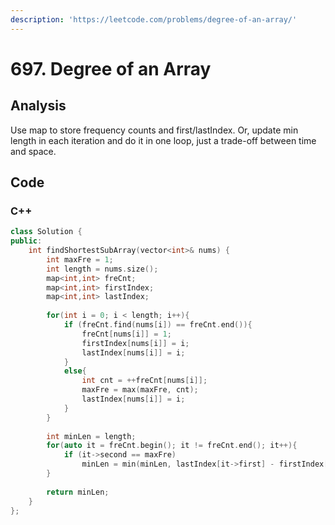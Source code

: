 ```yaml
---
description: 'https://leetcode.com/problems/degree-of-an-array/'
---
```


# 697. Degree of an Array

## Analysis

Use map to store frequency counts and first/lastIndex. Or, update min length in each iteration and do it in one loop, just a trade-off between time and space.

## Code

### C++ 

```cpp
class Solution {
public:
    int findShortestSubArray(vector<int>& nums) {
        int maxFre = 1;
        int length = nums.size();
        map<int,int> freCnt;
        map<int,int> firstIndex;
        map<int,int> lastIndex;
        
        for(int i = 0; i < length; i++){
            if (freCnt.find(nums[i]) == freCnt.end()){
                freCnt[nums[i]] = 1;
                firstIndex[nums[i]] = i;
                lastIndex[nums[i]] = i;
            }
            else{
                int cnt = ++freCnt[nums[i]];
                maxFre = max(maxFre, cnt);
                lastIndex[nums[i]] = i;
            }
        }
        
        int minLen = length;
        for(auto it = freCnt.begin(); it != freCnt.end(); it++){
            if (it->second == maxFre)
                minLen = min(minLen, lastIndex[it->first] - firstIndex[it->first] + 1);
        }
        
        return minLen;
    }
};
```

